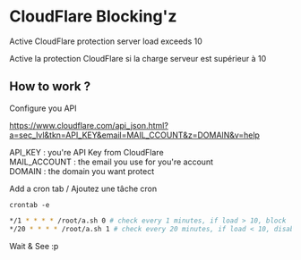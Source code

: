 <h1>CloudFlare Blocking'z</h1>

Active CloudFlare protection server load exceeds 10

Active la protection CloudFlare si la charge serveur est supérieur à 10


<h2>How to work ?</h2>

Configure you API

https://www.cloudflare.com/api_json.html?a=sec_lvl&tkn=API_KEY&email=MAIL_CCOUNT&z=DOMAIN&v=help

API_KEY : you're API Key from CloudFlare<br />
MAIL_ACCOUNT : the email you use for you're account<br />
DOMAIN : the domain you want protect

Add a cron tab / Ajoutez une tâche cron

```crontab -e```

```bash
*/1 * * * * /root/a.sh 0 # check every 1 minutes, if load > 10, block
*/20 * * * * /root/a.sh 1 # check every 20 minutes, if load < 10, disable protection
```

Wait & See :p
